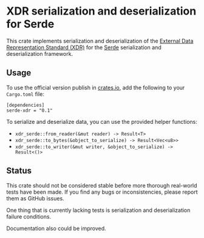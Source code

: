 # XDR serialization and deserialization for Serde

This crate implements serialization and deserialization of the [External Data
Representation Standard (XDR)](https://tools.ietf.org/html/rfc1014) for the
[Serde](https://serde.rs/) serialization and deserialization framework.

## Usage

To use the official version publish in [crates.io](https://crates.io/), add the
following to your `Cargo.toml` file:

    [dependencies]
    serde-xdr = "0.1"

To serialize and deserialize data, you can use the provided helper functions:

 - `xdr_serde::from_reader(&mut reader) -> Result<T>`
 - `xdr_serde::to_bytes(&object_to_serialize) -> Result<Vec<u8>>`
 - `xdr_serde::to_writer(&mut writer, &object_to_serialize) -> Result<()>`

## Status

This crate should not be considered stable before more thorough real-world tests
have been made. If you find any bugs or inconsistencies, please report them as
GitHub issues.

One thing that is currently lacking tests is serialization and deserialization
failure conditions.

Documentation also could be improved.
